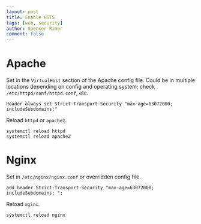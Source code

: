 ```yaml
---
layout: post
title: Enable HSTS
tags: [web, security]
author: Spencer Riner
comment: false
---
```


# Apache

Set in the `VirtualHost` section of the Apache config file. Could be in multiple locations depending on config and operating system; check `/etc/httpd/conf/httpd.conf`, etc.

```
Header always set Strict-Transport-Security "max-age=63072000; includeSubdomains;"
```

Reload `httpd` or `apache2`.

```
systemctl reload httpd
systemctl reload apache2
```

# Nginx

Set in `/etc/nginx/nginx.conf` or overridden config file. 

```
add_header Strict-Transport-Security "max-age=63072000; includeSubdomains; ";
```

Reload `nginx`. 

```
systemctl reload nginx
```
